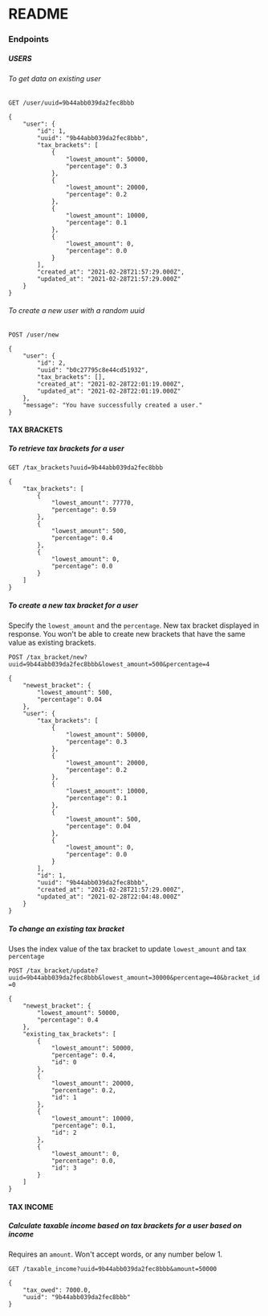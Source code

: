 # README

### Endpoints
##### USERS
###### To get data on existing user

`GET /user/uuid=9b44abb039da2fec8bbb`
```
{
    "user": {
        "id": 1,
        "uuid": "9b44abb039da2fec8bbb",
        "tax_brackets": [
            {
                "lowest_amount": 50000,
                "percentage": 0.3
            },
            {
                "lowest_amount": 20000,
                "percentage": 0.2
            },
            {
                "lowest_amount": 10000,
                "percentage": 0.1
            },
            {
                "lowest_amount": 0,
                "percentage": 0.0
            }
        ],
        "created_at": "2021-02-28T21:57:29.000Z",
        "updated_at": "2021-02-28T21:57:29.000Z"
    }
}
```

###### To create a new user with a random uuid

`POST /user/new`
```
{
    "user": {
        "id": 2,
        "uuid": "b0c27795c8e44cd51932",
        "tax_brackets": [],
        "created_at": "2021-02-28T22:01:19.000Z",
        "updated_at": "2021-02-28T22:01:19.000Z"
    },
    "message": "You have successfully created a user."
}
```

#### TAX BRACKETS
##### To retrieve tax brackets for a user

`GET /tax_brackets?uuid=9b44abb039da2fec8bbb`
```
{
    "tax_brackets": [
        {
            "lowest_amount": 77770,
            "percentage": 0.59
        },
        {
            "lowest_amount": 500,
            "percentage": 0.4
        },
        {
            "lowest_amount": 0,
            "percentage": 0.0
        }
    ]
}
```

##### To create a new tax bracket for a user
Specify the `lowest_amount` and the `percentage`. New tax bracket displayed in response. You won't be able to create new brackets that have the same value as existing brackets.

`POST /tax_bracket/new?uuid=9b44abb039da2fec8bbb&lowest_amount=500&percentage=4`
```
{
    "newest_bracket": {
        "lowest_amount": 500,
        "percentage": 0.04
    },
    "user": {
        "tax_brackets": [
            {
                "lowest_amount": 50000,
                "percentage": 0.3
            },
            {
                "lowest_amount": 20000,
                "percentage": 0.2
            },
            {
                "lowest_amount": 10000,
                "percentage": 0.1
            },
            {
                "lowest_amount": 500,
                "percentage": 0.04
            },
            {
                "lowest_amount": 0,
                "percentage": 0.0
            }
        ],
        "id": 1,
        "uuid": "9b44abb039da2fec8bbb",
        "created_at": "2021-02-28T21:57:29.000Z",
        "updated_at": "2021-02-28T22:04:48.000Z"
    }
}
```

##### To change an existing tax bracket
Uses the index value of the tax bracket to update `lowest_amount` and tax `percentage`

`POST /tax_bracket/update?uuid=9b44abb039da2fec8bbb&lowest_amount=30000&percentage=40&bracket_id=0`
```
{
    "newest_bracket": {
        "lowest_amount": 50000,
        "percentage": 0.4
    },
    "existing_tax_brackets": [
        {
            "lowest_amount": 50000,
            "percentage": 0.4,
            "id": 0
        },
        {
            "lowest_amount": 20000,
            "percentage": 0.2,
            "id": 1
        },
        {
            "lowest_amount": 10000,
            "percentage": 0.1,
            "id": 2
        },
        {
            "lowest_amount": 0,
            "percentage": 0.0,
            "id": 3
        }
    ]
}
```

#### TAX INCOME
##### Calculate taxable income based on tax brackets for a user based on income
Requires an `amount`. Won't accept words, or any number below 1.

`GET /taxable_income?uuid=9b44abb039da2fec8bbb&amount=50000`
```
{
    "tax_owed": 7000.0,
    "uuid": "9b44abb039da2fec8bbb"
}
```

